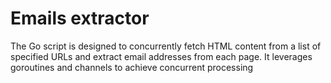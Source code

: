 
# Emails extractor

The Go script is designed to concurrently fetch HTML content from a list of specified URLs and extract email addresses from each page. It leverages goroutines and channels to achieve concurrent processing